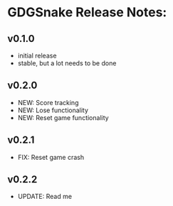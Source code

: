 # GDGSnake Release Notes:

v0.1.0
---
+ initial release
+ stable, but a lot needs to be done

v0.2.0
---
+ NEW: Score tracking
+ NEW: Lose functionality
+ NEW: Reset game functionality

v0.2.1
---
* FIX: Reset game crash

v0.2.2
---
* UPDATE: Read me
